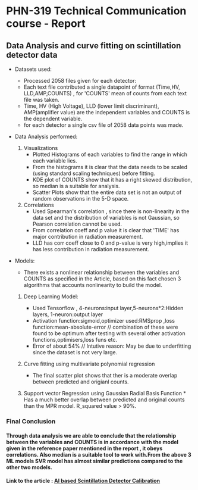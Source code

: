 # PHN-319 Technical Communication course -  Report

## Data Analysis and curve fitting on scintillation detector data

* Datasets used:
	- Processed 2058 files given for each detector: 
	- Each text file contributed a single datapoint of format (Time,HV, LLD,AMP,COUNTS) , for 'COUNTS' mean of counts from each text file was taken.
	- Time, HV (High Voltage), LLD (lower limit discriminant), AMP(amplifier value) are the independent variables and COUNTS is the dependent variable.
	- for each detector a single csv file of 2058 data points was made.

* Data Analysis performed:
	1. Visualizations
		- Plotted Histograms of each variables to find the range in which each variable lies.
		- From the histograms it is clear that the data needs to be scaled (using standard scaling techniques) before fitting.
		- KDE plot of COUNTS show that it has a right skewed distribution, so median is a suitable for analysis.
		- Scatter Plots show that the entire data set is not an output of random observations in the 5-D space.
	2. Correlations
		- Used Spearman's correlation , since there is non-linearity in the data set and the distribution of variables is not Gaussian, so Pearson correlation cannot be used.
		- From correlation coeff and p value it is clear that 'TIME' has major contribution in radiation measurement.
		- LLD has corr coeff close to 0 and p-value is very high,implies it has less contribution in radiation measurement.
* Models:
	- There exists a nonlinear relationship between the variables and COUNTS as specified in the Article, based on this fact chosen 3 algorithms that accounts nonlinearity to build the model.
	
	1. Deep Learning Model:
		* Used Tensorflow , 4-neurons:input layer,5-neurons*2:Hidden layers, 1-neuron:output layer
	   	* Activation function:sigmoid,optimizer used:RMSprop ,loss function:mean-absolute-error // combination of these were found to be optimum after testing with several other activation functions,optimisers,loss funs etc.
	    * Error of about 54% // Intutive reason: May be due to underfitting since the dataset is not very large.
	
	2. Curve fitting using multivariate polynomial regression
	   * The final scatter plot shows that ther is a moderate overlap between predicted and origianl counts.
	
	3. Support vector Regression using Gaussian Radial Basis Function
	  * Has a much better overlap between predicted and original counts than the MPR model. R_squared value > 90%.

<h3>Final Conclusion</h3>

#### Through data analysis we are able to conclude that the relationship between the variables and COUNTS is in accordance with the model given in the reference paper mentioned in the report , it obeys correlations. Also median is a suitable tool to work with.From the above 3 ML models SVR model has almost similar predictions compared to the other two models.

<h4>Link to the article : <a href= "https://arxiv.org/abs/2112.10501" target="__blank"> AI based Scintillation Detector Calibration </a> </h4>